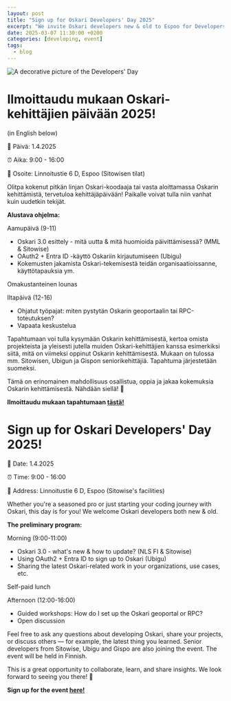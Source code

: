 ```yaml
---
layout: post
title: "Sign up for Oskari Developers' Day 2025"
excerpt: "We invite Oskari developers new & old to Espoo for Developers' Day!"
date: 2025-03-07 11:30:00 +0200
categories: [developing, event]
tags:
  - blog
---
```


![A decorative picture of the Developers' Day](/resources/2025/Oskari_DevDay_2025_.png)

# Ilmoittaudu mukaan Oskari-kehittäjien päivään 2025!

(in English below)

📅 Päivä: 1.4.2025

⏰ Aika: 9:00 - 16:00

📍 Osoite: Linnoitustie 6 D, Espoo (Sitowisen tilat)

Olitpa kokenut pitkän linjan Oskari-koodaaja tai vasta aloittamassa Oskarin kehittämistä, tervetuloa kehittäjäpäivään! Paikalle voivat tulla niin vanhat kuin uudetkin tekijät.

**Alustava ohjelma:**

Aamupäivä (9-11)
- Oskari 3.0 esittely - mitä uutta & mitä huomioida päivittämisessä? (MML & Sitowise)
- OAuth2 + Entra ID -käyttö Oskariin kirjautumiseen (Ubigu)
- Kokemusten jakamista Oskari-tekemisestä teidän organisaatioissanne, käyttötapauksia ym.

Omakustanteinen lounas

Iltapäivä (12-16)
- Ohjatut työpajat: miten pystytän Oskarin geoportaalin tai RPC-toteutuksen?
- Vapaata keskustelua


Tapahtumaan voi tulla kysymään Oskarin kehittämisestä, kertoa omista projekteista ja yleisesti jutella muiden Oskari-kehittäjien kanssa esimerkiksi siitä, mitä on viimeksi oppinut Oskarin kehittämisestä. Mukaan on tulossa mm. Sitowisen, Ubigun ja Gispon seniorikehittäjiä. Tapahtuma järjestetään suomeksi.

Tämä on erinomainen mahdollisuus osallistua, oppia ja jakaa kokemuksia Oskarin kehittämisestä. Nähdään siellä! 👋

**Ilmoittaudu mukaan tapahtumaan [tästä!](https://docs.google.com/forms/d/e/1FAIpQLSeKpdH50bnvHVhtQwwIRslFa4uXHUFTPEwekn2ANvbVidpjuw/viewform?usp=sharing)**



# Sign up for Oskari Developers' Day 2025!

📅 Date: 1.4.2025

⏰ Time: 9:00 - 16:00

📍 Address: Linnoitustie 6 D, Espoo (Sitowise's facilities)

Whether you're a seasoned pro or just starting your coding journey with Oskari, this day is for you! We welcome Oskari developers both new & old.

**The preliminary program:**

Morning (9:00-11:00)
- Oskari 3.0 - what's new & how to update? (NLS FI & Sitowise)
- Using OAuth2 + Entra ID to sign up to Oskari (Ubigu)
- Sharing the latest Oskari-related work in your organizations, use cases, etc.

Self-paid lunch

Afternoon (12:00-16:00)
- Guided workshops: How do I set up the Oskari geoportal or RPC?
- Open discussion


Feel free to ask any questions about developing Oskari, share your projects, or discuss others — for example, the latest thing you learned. Senior developers from Sitowise, Ubigu and Gispo are also joining the event. The event will be held in Finnish.

This is a great opportunity to collaborate, learn, and share insights. We look forward to seeing you there! 👋 

**Sign up for the event [here!](https://docs.google.com/forms/d/e/1FAIpQLSeKpdH50bnvHVhtQwwIRslFa4uXHUFTPEwekn2ANvbVidpjuw/viewform?usp=sharing)**

